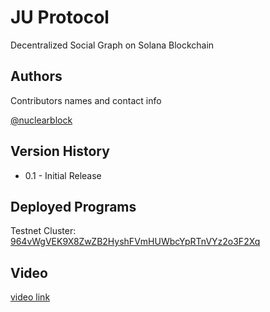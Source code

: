 # JU Protocol

Decentralized Social Graph on Solana Blockchain



## Authors

Contributors names and contact info

[@nuclearblock](https://twitter.com/nuclearblockone)

## Version History

* 0.1 - Initial Release


## Deployed Programs

Testnet Cluster: [964vWgVEK9X8ZwZB2HyshFVmHUWbcYpRTnVYz2o3F2Xq](https://explorer.solana.com/address/964vWgVEK9X8ZwZB2HyshFVmHUWbcYpRTnVYz2o3F2Xq?cluster=testnet)

## Video

[video link](https://youtube.com)